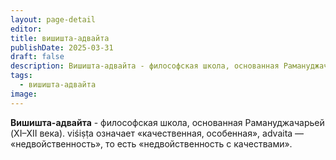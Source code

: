 ```yaml
---
layout: page-detail
editor: 
title: вишишта-адвайта
publishDate: 2025-03-31
draft: false
description: Вишишта-адвайта - философская школа, основанная Рамануджачарьей (XI–XII века). viśiṣṭa означает «качественная, особенная», advaita — «недвойственность», то есть «недвойственность с качествами».
tags:
  - вишишта-адвайта
image:
---
```

**Вишишта-адвайта** - философская школа, основанная Рамануджачарьей (XI–XII века). viśiṣṭa означает «качественная, особенная», advaita — «недвойственность», то есть «недвойственность с качествами».
